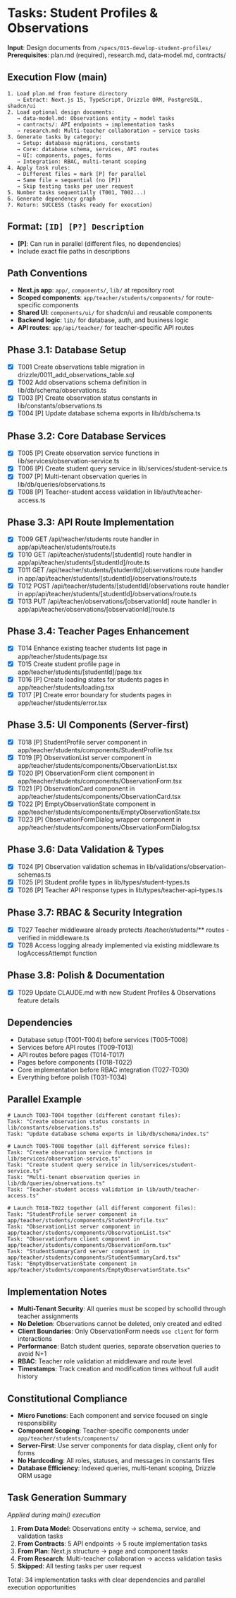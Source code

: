 # Tasks: Student Profiles & Observations

**Input**: Design documents from `/specs/015-develop-student-profiles/`
**Prerequisites**: plan.md (required), research.md, data-model.md, contracts/

## Execution Flow (main)
```
1. Load plan.md from feature directory
   → Extract: Next.js 15, TypeScript, Drizzle ORM, PostgreSQL, shadcn/ui
2. Load optional design documents:
   → data-model.md: Observations entity → model tasks
   → contracts/: API endpoints → implementation tasks
   → research.md: Multi-teacher collaboration → service tasks
3. Generate tasks by category:
   → Setup: database migrations, constants
   → Core: database schema, services, API routes
   → UI: components, pages, forms
   → Integration: RBAC, multi-tenant scoping
4. Apply task rules:
   → Different files = mark [P] for parallel
   → Same file = sequential (no [P])
   → Skip testing tasks per user request
5. Number tasks sequentially (T001, T002...)
6. Generate dependency graph
7. Return: SUCCESS (tasks ready for execution)
```

## Format: `[ID] [P?] Description`
- **[P]**: Can run in parallel (different files, no dependencies)
- Include exact file paths in descriptions

## Path Conventions
- **Next.js app**: `app/`, `components/`, `lib/` at repository root
- **Scoped components**: `app/teacher/students/components/` for route-specific components
- **Shared UI**: `components/ui/` for shadcn/ui and reusable components
- **Backend logic**: `lib/` for database, auth, and business logic
- **API routes**: `app/api/teacher/` for teacher-specific API routes

## Phase 3.1: Database Setup
- [X] T001 Create observations table migration in drizzle/0011_add_observations_table.sql
- [X] T002 Add observations schema definition in lib/db/schema/observations.ts
- [X] T003 [P] Create observation status constants in lib/constants/observations.ts
- [X] T004 [P] Update database schema exports in lib/db/schema.ts

## Phase 3.2: Core Database Services
- [X] T005 [P] Create observation service functions in lib/services/observation-service.ts
- [X] T006 [P] Create student query service in lib/services/student-service.ts
- [X] T007 [P] Multi-tenant observation queries in lib/db/queries/observations.ts
- [X] T008 [P] Teacher-student access validation in lib/auth/teacher-access.ts

## Phase 3.3: API Route Implementation
- [X] T009 GET /api/teacher/students route handler in app/api/teacher/students/route.ts
- [X] T010 GET /api/teacher/students/[studentId] route handler in app/api/teacher/students/[studentId]/route.ts
- [X] T011 GET /api/teacher/students/[studentId]/observations route handler in app/api/teacher/students/[studentId]/observations/route.ts
- [X] T012 POST /api/teacher/students/[studentId]/observations route handler in app/api/teacher/students/[studentId]/observations/route.ts
- [X] T013 PUT /api/teacher/observations/[observationId] route handler in app/api/teacher/observations/[observationId]/route.ts

## Phase 3.4: Teacher Pages Enhancement
- [X] T014 Enhance existing teacher students list page in app/teacher/students/page.tsx
- [X] T015 Create student profile page in app/teacher/students/[studentId]/page.tsx
- [X] T016 [P] Create loading states for students pages in app/teacher/students/loading.tsx
- [X] T017 [P] Create error boundary for students pages in app/teacher/students/error.tsx

## Phase 3.5: UI Components (Server-first)
- [X] T018 [P] StudentProfile server component in app/teacher/students/components/StudentProfile.tsx
- [X] T019 [P] ObservationList server component in app/teacher/students/components/ObservationList.tsx
- [X] T020 [P] ObservationForm client component in app/teacher/students/components/ObservationForm.tsx
- [X] T021 [P] ObservationCard component in app/teacher/students/components/ObservationCard.tsx
- [X] T022 [P] EmptyObservationState component in app/teacher/students/components/EmptyObservationState.tsx
- [X] T023 [P] ObservationFormDialog wrapper component in app/teacher/students/components/ObservationFormDialog.tsx

## Phase 3.6: Data Validation & Types
- [X] T024 [P] Observation validation schemas in lib/validations/observation-schemas.ts
- [X] T025 [P] Student profile types in lib/types/student-types.ts
- [X] T026 [P] Teacher API response types in lib/types/teacher-api-types.ts

## Phase 3.7: RBAC & Security Integration
- [X] T027 Teacher middleware already protects /teacher/students/** routes - verified in middleware.ts
- [X] T028 Access logging already implemented via existing middleware.ts logAccessAttempt function

## Phase 3.8: Polish & Documentation
- [X] T029 Update CLAUDE.md with new Student Profiles & Observations feature details

## Dependencies
- Database setup (T001-T004) before services (T005-T008)
- Services before API routes (T009-T013)
- API routes before pages (T014-T017)
- Pages before components (T018-T022)
- Core implementation before RBAC integration (T027-T030)
- Everything before polish (T031-T034)

## Parallel Example
```
# Launch T003-T004 together (different constant files):
Task: "Create observation status constants in lib/constants/observations.ts"
Task: "Update database schema exports in lib/db/schema/index.ts"

# Launch T005-T008 together (all different service files):
Task: "Create observation service functions in lib/services/observation-service.ts"
Task: "Create student query service in lib/services/student-service.ts"
Task: "Multi-tenant observation queries in lib/db/queries/observations.ts"
Task: "Teacher-student access validation in lib/auth/teacher-access.ts"

# Launch T018-T022 together (all different component files):
Task: "StudentProfile server component in app/teacher/students/components/StudentProfile.tsx"
Task: "ObservationList server component in app/teacher/students/components/ObservationList.tsx"
Task: "ObservationForm client component in app/teacher/students/components/ObservationForm.tsx"
Task: "StudentSummaryCard server component in app/teacher/students/components/StudentSummaryCard.tsx"
Task: "EmptyObservationState component in app/teacher/students/components/EmptyObservationState.tsx"
```

## Implementation Notes
- **Multi-Tenant Security**: All queries must be scoped by schoolId through teacher assignments
- **No Deletion**: Observations cannot be deleted, only created and edited
- **Client Boundaries**: Only ObservationForm needs `use client` for form interactions
- **Performance**: Batch student queries, separate observation queries to avoid N+1
- **RBAC**: Teacher role validation at middleware and route level
- **Timestamps**: Track creation and modification times without full audit history

## Constitutional Compliance
- **Micro Functions**: Each component and service focused on single responsibility
- **Component Scoping**: Teacher-specific components under `app/teacher/students/components/`
- **Server-First**: Use server components for data display, client only for forms
- **No Hardcoding**: All roles, statuses, and messages in constants files
- **Database Efficiency**: Indexed queries, multi-tenant scoping, Drizzle ORM usage

## Task Generation Summary
*Applied during main() execution*

1. **From Data Model**: Observations entity → schema, service, and validation tasks
2. **From Contracts**: 5 API endpoints → 5 route implementation tasks
3. **From Plan**: Next.js structure → page and component tasks
4. **From Research**: Multi-teacher collaboration → access validation tasks
5. **Skipped**: All testing tasks per user request

Total: 34 implementation tasks with clear dependencies and parallel execution opportunities